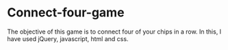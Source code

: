 # Connect-four-game
The objective of this game is to connect four of your chips in a row.
In this, I have used jQuery, javascript, html and css.
